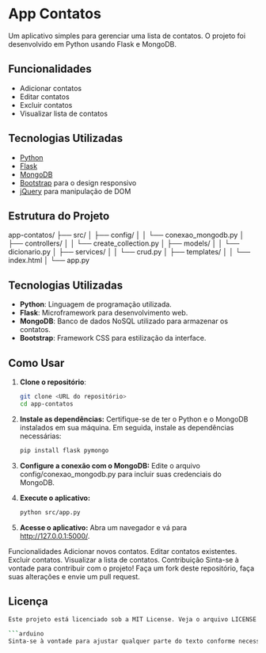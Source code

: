 # App Contatos

Um aplicativo simples para gerenciar uma lista de contatos. O projeto foi desenvolvido em Python usando Flask e MongoDB.

## Funcionalidades

- Adicionar contatos
- Editar contatos
- Excluir contatos
- Visualizar lista de contatos

## Tecnologias Utilizadas

- [Python](https://www.python.org/) 
- [Flask](https://flask.palletsprojects.com/) 
- [MongoDB](https://www.mongodb.com/)
- [Bootstrap](https://getbootstrap.com/) para o design responsivo
- [jQuery](https://jquery.com/) para manipulação de DOM

## Estrutura do Projeto

app-contatos/ ├── src/ │ ├── config/ │ │ └── conexao_mongodb.py │ ├── controllers/ │ │ └── create_collection.py │ ├── models/ │ │ └── dicionario.py │ ├── services/ │ │ └── crud.py │ ├── templates/ │ │ └── index.html │ └── app.py


## Tecnologias Utilizadas

- **Python**: Linguagem de programação utilizada.
- **Flask**: Microframework para desenvolvimento web.
- **MongoDB**: Banco de dados NoSQL utilizado para armazenar os contatos.
- **Bootstrap**: Framework CSS para estilização da interface.

## Como Usar

1. **Clone o repositório**:
   ```bash
   git clone <URL do repositório>
   cd app-contatos

2. **Instale as dependências:**
 Certifique-se de ter o Python e o MongoDB instalados em sua máquina. Em seguida, instale as dependências necessárias:
    ```bash
    pip install flask pymongo

3. **Configure a conexão com o MongoDB:**
Edite o arquivo config/conexao_mongodb.py para incluir suas credenciais do MongoDB.

4. **Execute o aplicativo:**
    ```bash
    python src/app.py

5. **Acesse o aplicativo:** Abra um navegador e vá para http://127.0.0.1:5000/.

Funcionalidades
Adicionar novos contatos.
Editar contatos existentes.
Excluir contatos.
Visualizar a lista de contatos.
Contribuição
Sinta-se à vontade para contribuir com o projeto! Faça um fork deste repositório, faça suas alterações e envie um pull request.

## Licença
```bash
Este projeto está licenciado sob a MIT License. Veja o arquivo LICENSE para mais detalhes.

```arduino
Sinta-se à vontade para ajustar qualquer parte do texto conforme necessário!
